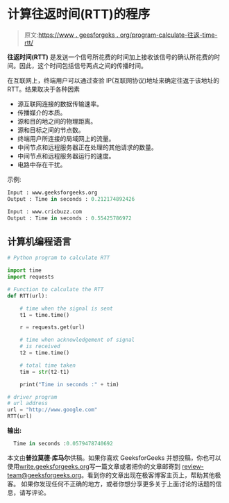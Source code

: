 # 计算往返时间(RTT)的程序

> 原文:[https://www . geesforgeks . org/program-calculate-往返-time-rtt/](https://www.geeksforgeeks.org/program-calculate-round-trip-time-rtt/)

**往返时间(RTT)** 是发送一个信号所花费的时间加上接收该信号的确认所花费的时间。因此，这个时间包括信号两点之间的传播时间。

在互联网上，终端用户可以通过查验 IP(互联网协议)地址来确定往返于该地址的 RTT。结果取决于各种因素

*   源互联网连接的数据传输速率。
*   传播媒介的本质。
*   源和目的地之间的物理距离。
*   源和目标之间的节点数。
*   终端用户所连接的局域网上的流量。
*   中间节点和远程服务器正在处理的其他请求的数量。
*   中间节点和远程服务器运行的速度。
*   电路中存在干扰。

示例:

```py
Input : www.geeksforgeeks.org
Output : Time in seconds : 0.212174892426

Input : www.cricbuzz.com
Output : Time in seconds : 0.55425786972
```

## 计算机编程语言

```py
# Python program to calculate RTT

import time
import requests

# Function to calculate the RTT
def RTT(url):

    # time when the signal is sent
    t1 = time.time()

    r = requests.get(url)

    # time when acknowledgement of signal
    # is received
    t2 = time.time()

    # total time taken
    tim = str(t2-t1)

    print("Time in seconds :" + tim)

# driver program
# url address
url = "http://www.google.com"
RTT(url)
```

**输出:**

```py
  Time in seconds :0.0579478740692
```

本文由**普拉莫德·库马尔**供稿。如果你喜欢 GeeksforGeeks 并想投稿，你也可以使用[write.geeksforgeeks.org](https://write.geeksforgeeks.org)写一篇文章或者把你的文章邮寄到 review-team@geeksforgeeks.org。看到你的文章出现在极客博客主页上，帮助其他极客。
如果你发现任何不正确的地方，或者你想分享更多关于上面讨论的话题的信息，请写评论。